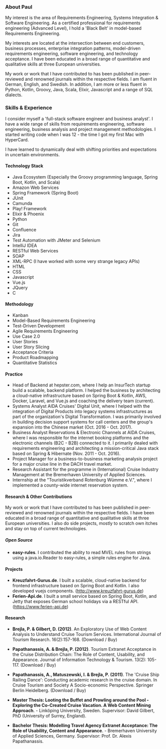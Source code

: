### About Paul

My interest is the area of Requirements Engineering, Systems Integration & Software Engineering. As a certified professional for requirements engineering (Advanced Level), I hold a 'Black Belt' in model-based Requirements Engineering.

My interests are located at the intersection between end customers, business processes, enterprise integration patterns, model-driven requirements engineering, software engineering, and technology acceptance. I have been educated in a broad range of quantitative and qualitative skills at three European universities.

My work or work that I have contributed to has been published in peer-reviewed and renowned journals within the respective fields.
I am fluent in German, English, and Swedish. In addition, I am more or less fluent in Python, Kotlin, Groovy, Java, Scala, Elixir, Javascript and a range of SQL dialects. 

### Skills & Experience

I consider myself a 'full-stack software engineer and business analyst'. I have a wide range of skills from requirements engineering, software engineering, business analysis and project management methodologies. I started writing code when I was 12 - the time I got my first Mac with HyperCard.

I have learned to dynamically deal with shifting priorities and expectations in uncertain environments. 

#### Technology Stack

* Java Ecosystem (Especially the Groovy programming language, Spring Boot, Kotlin, and Scala)
* Amazon Web Services
* Spring Framework (Spring Boot)
* JUnit
* Camunda
* Play! Framework
* Elixir & Phoenix
* Python
* Git
* Confluence
* Jira
* Test Automation with JMeter and Selenium
* IntelliJ IDEA
* RESTful Web Services
* SOAP
* XML-RPC (I have worked with some very strange legacy APIs)
* HTML
* CSS
* Javascript
* Vue.js
* JQuery
* C

#### Methodology

* Kanban
* Model-Based Requirements Engineering
* Test-Driven Development
* Agile Requirements Engineering
* Use Case 2.0
* User Stories
* User Story Slicing
* Acceptance Criteria
* Product Roadmapping
* Quantitative Statistics

#### Practice 
* Head of Backend at hepster.com, where I help an InsurTech startup build a scalable, backend platform. I helped the business by architecting a cloud-native infrastructure based on Spring Boot & Kotlin, AWS, Docker, Laravel, and Vue.js and coaching the delivery team (current).
* Systems Analyst AIDA Cruises' Digital Unit, where I helped with the integration of Digital Products into legacy systems infrastructures as part of the organization's Digital Transformation. I was primarily involved in building decision support systems for call centers and the group's expansion into the Chinese market (Oct. 2016 - Oct. 2017).
* Business Analyst Reservations & Electronic Channels at AIDA Cruises, where I was responsible for the internet booking platforms and the electronic channels (B2C - B2B) connected to it. I primarily dealed with requirements engineering and architecting a mission-critical Java stack based on Spring & Hibernate (Nov. 2011 - Oct. 2016).
* Project Manager for a business-to-business marketing analysis project for a major cruise line in the DACH travel market.
* Research Assistant for the programme in (International) Cruise Industry Management at the Bremerhaven University of Applied Sciences.
* Internship at the "Touristikverband Rotenburg Wümme e.V.", where I implemented a county-wide internet reservation system.

#### Research & Other Contributions
My work or work that I have contributed to has been published in peer-reviewed and renowned journals within the respective fields. I have been educated in a broad range of quantitative and qualitative skills at three European universities. I also do side projects, mostly to scratch own itches and stay on top of current technologies. 

##### Open Source
* **easy-rules**. I contributed the ability to read MVEL rules from strings using a java.io.Reader to easy-rules, a simple rules engine for Java.

#### Projects
* **Kreuzfahrt-Gurus.de**. I built a scalable, cloud-native backend for frontend infrastructure based on Spring Boot and Kotlin. I also developed vuejs components. (http://www.kreuzfahrt-gurus.de)
* **Ferien-Api.de**. I built a small service based on Spring Boot, Kotlin, and Jetty that exposes German school holidays via a RESTful API. (https://www.ferien-api.de)

#### Research
* **Brejla, P. & Gilbert, D. (2012)**. An Exploratory Use of Web Content Analysis to Understand Cruise Tourism Services. International Journal of Tourism Research. 16(2):157-168. (Download / Buy) 
* **Papathanassis, A. & Brejla, P. (2012)**. Tourism Extranet Acceptance in the Cruise Distribution Chain: The Role of Content, Usability, and Appearance. Journal of Information Technology & Tourism. 13(2): 105-117. (Download / Buy)
* **Papathanassis, A., Matuszewski, I. & Brejla, P. (2011)**. The 'Cruise Ship Railing Dance': Conducting academic research in the cruise domain. In Cruise Tourism and Society A Socio-economic Perspective. Springer Berlin Heidelberg. (Download / Buy)

* **Master Thesis: Looting the Buffet and Prowling around the Pool - Exploring the Co-Created Cruise Vacation. A Web Content Mining Approach**. - Linköping University, Sweden. Supervisor: David Gilbert, PhD (University of Surrey, England).
* **Bachelor Thesis: Modelling Travel Agency Extranet Acceptance: The Role of Usability, Content and Appearance**. - Bremerhaven University of Applied Sciences, Germany. Supervisor: Prof. Dr. Alexis Papathanassis.
